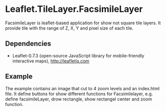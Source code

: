 Leaflet.TileLayer.FacsimileLayer
=============

FacsimileLayer is leaflet-based application for show not square tile layers.
It provide tile with the range of Z, X, Y and pixel size of each tile.

Dependencies
------------

* Leaflet-0.7.3 (open-source JavaScript library for mobile-friendly interactive maps), 
  <http://leafletjs.com>

Example
------------

The example contains an image that cut to 4 zoom levels and an index.html file.
It define buttons for show different functions for Facsimilelayer, 
e.g. define facsimileLayer, drow rectangle, show rectangel center and zoom function.



